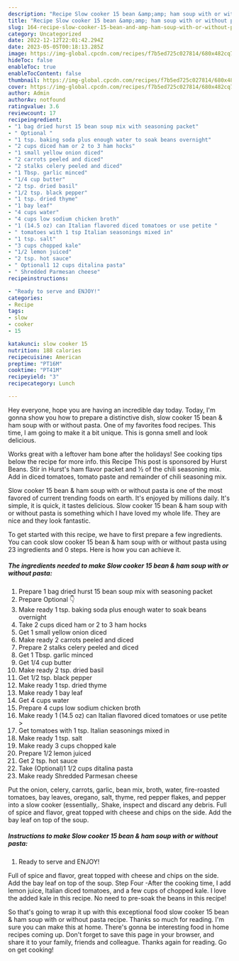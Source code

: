 ```yaml
---
description: "Recipe Slow cooker 15 bean &amp;amp; ham soup with or without pasta the Delicious"
title: "Recipe Slow cooker 15 bean &amp;amp; ham soup with or without pasta the Delicious"
slug: 164-recipe-slow-cooker-15-bean-and-amp-ham-soup-with-or-without-pasta-the-delicious
category: Uncategorized
date: 2022-12-12T22:01:42.294Z
date: 2023-05-05T00:18:13.285Z
image: https://img-global.cpcdn.com/recipes/f7b5ed725c027814/680x482cq70/slow-cooker-15-bean-ham-soup-with-or-without-pasta-recipe-main-photo.jpg
hideToc: false
enableToc: true
enableTocContent: false
thumbnail: https://img-global.cpcdn.com/recipes/f7b5ed725c027814/680x482cq70/slow-cooker-15-bean-ham-soup-with-or-without-pasta-recipe-main-photo.jpg
cover: https://img-global.cpcdn.com/recipes/f7b5ed725c027814/680x482cq70/slow-cooker-15-bean-ham-soup-with-or-without-pasta-recipe-main-photo.jpg
author: Admin
authorAv: notfound
ratingvalue: 3.6
reviewcount: 17
recipeingredient:
- "1 bag dried hurst 15 bean soup mix with seasoning packet"
- " Optional "
- "1 tsp. baking soda plus enough water to soak beans overnight"
- "2 cups diced ham or 2 to 3 ham hocks"
- "1 small yellow onion diced"
- "2 carrots peeled and diced"
- "2 stalks celery peeled and diced"
- "1 Tbsp. garlic minced"
- "1/4 cup butter"
- "2 tsp. dried basil"
- "1/2 tsp. black pepper"
- "1 tsp. dried thyme"
- "1 bay leaf"
- "4 cups water"
- "4 cups low sodium chicken broth"
- "1 (14.5 oz) can Italian flavored diced tomatoes or use petite "
- " tomatoes with 1 tsp Italian seasonings mixed in"
- "1 tsp. salt"
- "3 cups chopped kale"
- "1/2 lemon juiced"
- "2 tsp. hot sauce"
- " Optional1 12 cups ditalina pasta"
- " Shredded Parmesan cheese"
recipeinstructions:

- "Ready to serve and ENJOY!"
categories:
- Recipe
tags:
- slow
- cooker
- 15

katakunci: slow cooker 15 
nutrition: 188 calories
recipecuisine: American
preptime: "PT16M"
cooktime: "PT41M"
recipeyield: "3"
recipecategory: Lunch

---
```



Hey everyone, hope you are having an incredible day today. Today, I'm gonna show you how to prepare a distinctive dish, slow cooker 15 bean &amp; ham soup with or without pasta. One of my favorites food recipes. This time, I am going to make it a bit unique. This is gonna smell and look delicious.

Works great with a leftover ham bone after the holidays! See cooking tips below the recipe for more info. this Recipe This post is sponsored by Hurst Beans. Stir in Hurst&#39;s ham flavor packet and ½ of the chili seasoning mix. Add in diced tomatoes, tomato paste and remainder of chili seasoning mix.

Slow cooker 15 bean &amp; ham soup with or without pasta is one of the most favored of current trending foods on earth. It's enjoyed by millions daily. It's simple, it is quick, it tastes delicious. Slow cooker 15 bean &amp; ham soup with or without pasta is something which I have loved my whole life. They are nice and they look fantastic.


To get started with this recipe, we have to first prepare a few ingredients. You can cook slow cooker 15 bean &amp; ham soup with or without pasta using 23 ingredients and 0 steps. Here is how you can achieve it.

<!--inarticleads1-->

##### The ingredients needed to make Slow cooker 15 bean &amp; ham soup with or without pasta:

1. Prepare 1 bag dried hurst 15 bean soup mix with seasoning packet
1. Prepare  Optional 👇
1. Make ready 1 tsp. baking soda plus enough water to soak beans overnight
1. Take 2 cups diced ham or 2 to 3 ham hocks
1. Get 1 small yellow onion diced
1. Make ready 2 carrots peeled and diced
1. Prepare 2 stalks celery peeled and diced
1. Get 1 Tbsp. garlic minced
1. Get 1/4 cup butter
1. Make ready 2 tsp. dried basil
1. Get 1/2 tsp. black pepper
1. Make ready 1 tsp. dried thyme
1. Make ready 1 bay leaf
1. Get 4 cups water
1. Prepare 4 cups low sodium chicken broth
1. Make ready 1 (14.5 oz) can Italian flavored diced tomatoes or use petite &gt;
1. Get  tomatoes with 1 tsp. Italian seasonings mixed in
1. Make ready 1 tsp. salt
1. Make ready 3 cups chopped kale
1. Prepare 1/2 lemon juiced
1. Get 2 tsp. hot sauce
1. Take  (Optional)1 1/2 cups ditalina pasta
1. Make ready  Shredded Parmesan cheese


Put the onion, celery, carrots, garlic, bean mix, broth, water, fire-roasted tomatoes, bay leaves, oregano, salt, thyme, red pepper flakes, and pepper into a slow cooker (essentially,. Shake, inspect and discard any debris. Full of spice and flavor, great topped with cheese and chips on the side. Add the bay leaf on top of the soup. 

<!--inarticleads2-->

##### Instructions to make Slow cooker 15 bean &amp; ham soup with or without pasta:


1. Ready to serve and ENJOY!

Full of spice and flavor, great topped with cheese and chips on the side. Add the bay leaf on top of the soup. Step Four -After the cooking time, I add lemon juice, Italian diced tomatoes, and a few cups of chopped kale. I love the added kale in this recipe. No need to pre-soak the beans in this recipe! 

So that's going to wrap it up with this exceptional food slow cooker 15 bean &amp; ham soup with or without pasta recipe. Thanks so much for reading. I'm sure you can make this at home. There's gonna be interesting food in home recipes coming up. Don't forget to save this page in your browser, and share it to your family, friends and colleague. Thanks again for reading. Go on get cooking!

